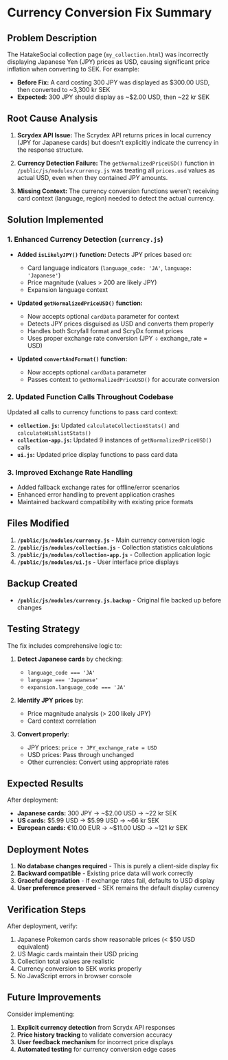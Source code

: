 # Currency Conversion Fix Summary

## Problem Description

The HatakeSocial collection page (`my_collection.html`) was incorrectly displaying Japanese Yen (JPY) prices as USD, causing significant price inflation when converting to SEK. For example:

- **Before Fix:** A card costing 300 JPY was displayed as $300.00 USD, then converted to ~3,300 kr SEK
- **Expected:** 300 JPY should display as ~$2.00 USD, then ~22 kr SEK

## Root Cause Analysis

1. **Scrydex API Issue:** The Scrydex API returns prices in local currency (JPY for Japanese cards) but doesn't explicitly indicate the currency in the response structure.

2. **Currency Detection Failure:** The `getNormalizedPriceUSD()` function in `/public/js/modules/currency.js` was treating all `prices.usd` values as actual USD, even when they contained JPY amounts.

3. **Missing Context:** The currency conversion functions weren't receiving card context (language, region) needed to detect the actual currency.

## Solution Implemented

### 1. Enhanced Currency Detection (`currency.js`)

- **Added `isLikelyJPY()` function:** Detects JPY prices based on:
  - Card language indicators (`language_code: 'JA'`, `language: 'Japanese'`)
  - Price magnitude (values > 200 are likely JPY)
  - Expansion language context

- **Updated `getNormalizedPriceUSD()` function:**
  - Now accepts optional `cardData` parameter for context
  - Detects JPY prices disguised as USD and converts them properly
  - Handles both Scryfall format and ScryDx format prices
  - Uses proper exchange rate conversion (JPY ÷ exchange_rate = USD)

- **Updated `convertAndFormat()` function:**
  - Now accepts optional `cardData` parameter
  - Passes context to `getNormalizedPriceUSD()` for accurate conversion

### 2. Updated Function Calls Throughout Codebase

Updated all calls to currency functions to pass card context:

- **`collection.js`:** Updated `calculateCollectionStats()` and `calculateWishlistStats()`
- **`collection-app.js`:** Updated 9 instances of `getNormalizedPriceUSD()` calls
- **`ui.js`:** Updated price display functions to pass card data

### 3. Improved Exchange Rate Handling

- Added fallback exchange rates for offline/error scenarios
- Enhanced error handling to prevent application crashes
- Maintained backward compatibility with existing price formats

## Files Modified

1. **`/public/js/modules/currency.js`** - Main currency conversion logic
2. **`/public/js/modules/collection.js`** - Collection statistics calculations
3. **`/public/js/modules/collection-app.js`** - Collection application logic
4. **`/public/js/modules/ui.js`** - User interface price displays

## Backup Created

- **`/public/js/modules/currency.js.backup`** - Original file backed up before changes

## Testing Strategy

The fix includes comprehensive logic to:

1. **Detect Japanese cards** by checking:
   - `language_code === 'JA'`
   - `language === 'Japanese'`
   - `expansion.language_code === 'JA'`

2. **Identify JPY prices** by:
   - Price magnitude analysis (> 200 likely JPY)
   - Card context correlation

3. **Convert properly**:
   - JPY prices: `price ÷ JPY_exchange_rate = USD`
   - USD prices: Pass through unchanged
   - Other currencies: Convert using appropriate rates

## Expected Results

After deployment:

- **Japanese cards:** 300 JPY → ~$2.00 USD → ~22 kr SEK
- **US cards:** $5.99 USD → $5.99 USD → ~66 kr SEK  
- **European cards:** €10.00 EUR → ~$11.00 USD → ~121 kr SEK

## Deployment Notes

1. **No database changes required** - This is purely a client-side display fix
2. **Backward compatible** - Existing price data will work correctly
3. **Graceful degradation** - If exchange rates fail, defaults to USD display
4. **User preference preserved** - SEK remains the default display currency

## Verification Steps

After deployment, verify:

1. Japanese Pokemon cards show reasonable prices (< $50 USD equivalent)
2. US Magic cards maintain their USD pricing
3. Collection total values are realistic
4. Currency conversion to SEK works properly
5. No JavaScript errors in browser console

## Future Improvements

Consider implementing:

1. **Explicit currency detection** from Scrydx API responses
2. **Price history tracking** to validate conversion accuracy
3. **User feedback mechanism** for incorrect price displays
4. **Automated testing** for currency conversion edge cases
